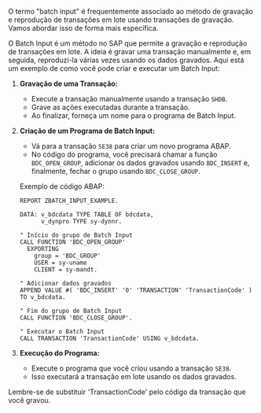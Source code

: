 O termo "batch input" é frequentemente associado ao método de gravação e reprodução de transações em lote usando transações de gravação. Vamos abordar isso de forma mais específica.

O Batch Input é um método no SAP que permite a gravação e reprodução de transações em lote. A ideia é gravar uma transação manualmente e, em seguida, reproduzi-la várias vezes usando os dados gravados. Aqui está um exemplo de como você pode criar e executar um Batch Input:

1. **Gravação de uma Transação:**
   - Execute a transação manualmente usando a transação `SHDB`. 
   - Grave as ações executadas durante a transação.
   - Ao finalizar, forneça um nome para o programa de Batch Input.

2. **Criação de um Programa de Batch Input:**
   - Vá para a transação `SE38` para criar um novo programa ABAP.
   - No código do programa, você precisará chamar a função `BDC_OPEN_GROUP`, adicionar os dados gravados usando `BDC_INSERT` e, finalmente, fechar o grupo usando `BDC_CLOSE_GROUP`.

   Exemplo de código ABAP:

   ```abap
   REPORT ZBATCH_INPUT_EXAMPLE.

   DATA: v_bdcdata TYPE TABLE OF bdcdata,
         v_dynpro TYPE sy-dynnr.

   " Início do grupo de Batch Input
   CALL FUNCTION 'BDC_OPEN_GROUP'
     EXPORTING
       group = 'BDC_GROUP'
       USER = sy-uname
       CLIENT = sy-mandt.

   " Adicionar dados gravados
   APPEND VALUE #( 'BDC_INSERT' '0' 'TRANSACTION' 'TransactionCode' ) TO v_bdcdata.

   " Fim do grupo de Batch Input
   CALL FUNCTION 'BDC_CLOSE_GROUP'.

   " Executar o Batch Input
   CALL TRANSACTION 'TransactionCode' USING v_bdcdata.

   ```

3. **Execução do Programa:**
   - Execute o programa que você criou usando a transação `SE38`.
   - Isso executará a transação em lote usando os dados gravados.

Lembre-se de substituir 'TransactionCode' pelo código da transação que você gravou.
